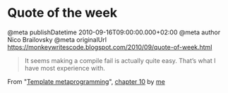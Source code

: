 # Quote of the week

@meta publishDatetime 2010-09-16T09:00:00.000+02:00
@meta author Nico Brailovsky
@meta originalUrl https://monkeywritescode.blogspot.com/2010/09/quote-of-week.html

> It seems making a compile fail is actually quite easy. That’s what I have most experience with.

From "[Template metaprogramming](/blog_md/youfoundadeadlink.md)", [chapter 10](/blog_md/2010/0617_TemplatemetaprogrammingXZeroMinusTen.md) by [me](/blog_md/youfoundadeadlink.md)

